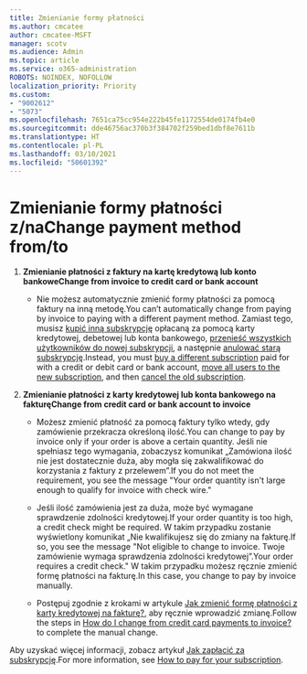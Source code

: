 ```yaml
---
title: Zmienianie formy płatności
ms.author: cmcatee
author: cmcatee-MSFT
manager: scotv
ms.audience: Admin
ms.topic: article
ms.service: o365-administration
ROBOTS: NOINDEX, NOFOLLOW
localization_priority: Priority
ms.custom:
- "9002612"
- "5073"
ms.openlocfilehash: 7651ca75cc954e222b45fe1172554de0174fb4e0
ms.sourcegitcommit: dde46756ac370b3f384702f259bed1dbf8e7611b
ms.translationtype: HT
ms.contentlocale: pl-PL
ms.lasthandoff: 03/10/2021
ms.locfileid: "50601392"
---
```

# <a name="change-payment-method-fromto"></a><span data-ttu-id="173d2-102">Zmienianie formy płatności z/na</span><span class="sxs-lookup"><span data-stu-id="173d2-102">Change payment method from/to</span></span>

1. <span data-ttu-id="173d2-103">**Zmienianie płatności z faktury na kartę kredytową lub konto bankowe**</span><span class="sxs-lookup"><span data-stu-id="173d2-103">**Change from invoice to credit card or bank account**</span></span>

    - <span data-ttu-id="173d2-104">Nie możesz automatycznie zmienić formy płatności za pomocą faktury na inną metodę.</span><span class="sxs-lookup"><span data-stu-id="173d2-104">You can’t automatically change from paying by invoice to paying with a different payment method.</span></span> <span data-ttu-id="173d2-105">Zamiast tego, musisz [kupić inną subskrypcję](https://docs.microsoft.com/microsoft-365/commerce/try-or-buy-microsoft-365#buy-a-different-subscription) opłacaną za pomocą karty kredytowej, debetowej lub konta bankowego, [przenieść wszystkich użytkowników do nowej subskrypcji](https://docs.microsoft.com/microsoft-365/commerce/subscriptions/move-users-different-subscription), a następnie [anulować starą subskrypcję](https://docs.microsoft.com/microsoft-365/commerce/subscriptions/cancel-your-subscription).</span><span class="sxs-lookup"><span data-stu-id="173d2-105">Instead, you must [buy a different subscription](https://docs.microsoft.com/microsoft-365/commerce/try-or-buy-microsoft-365#buy-a-different-subscription) paid for with a credit or debit card or bank account, [move all users to the new subscription](https://docs.microsoft.com/microsoft-365/commerce/subscriptions/move-users-different-subscription), and then [cancel the old subscription](https://docs.microsoft.com/microsoft-365/commerce/subscriptions/cancel-your-subscription).</span></span>

2. <span data-ttu-id="173d2-106">**Zmienianie płatności z karty kredytowej lub konta bankowego na fakturę**</span><span class="sxs-lookup"><span data-stu-id="173d2-106">**Change from credit card or bank account to invoice**</span></span>

    - <span data-ttu-id="173d2-107">Możesz zmienić płatność za pomocą faktury tylko wtedy, gdy zamówienie przekracza określoną ilość.</span><span class="sxs-lookup"><span data-stu-id="173d2-107">You can change to pay by invoice only if your order is above a certain quantity.</span></span> <span data-ttu-id="173d2-108">Jeśli nie spełniasz tego wymagania, zobaczysz komunikat „Zamówiona ilość nie jest dostatecznie duża, aby mogła się zakwalifikować do korzystania z faktury z przelewem”.</span><span class="sxs-lookup"><span data-stu-id="173d2-108">If you do not meet the requirement, you see the message "Your order quantity isn't large enough to qualify for invoice with check wire."</span></span>

    - <span data-ttu-id="173d2-109">Jeśli ilość zamówienia jest za duża, może być wymagane sprawdzenie zdolności kredytowej.</span><span class="sxs-lookup"><span data-stu-id="173d2-109">If your order quantity is too high, a credit check might be required.</span></span> <span data-ttu-id="173d2-110">W takim przypadku zostanie wyświetlony komunikat „Nie kwalifikujesz się do zmiany na fakturę.</span><span class="sxs-lookup"><span data-stu-id="173d2-110">If so, you see the message "Not eligible to change to invoice.</span></span> <span data-ttu-id="173d2-111">Twoje zamówienie wymaga sprawdzenia zdolności kredytowej”.</span><span class="sxs-lookup"><span data-stu-id="173d2-111">Your order requires a credit check."</span></span> <span data-ttu-id="173d2-112">W takim przypadku możesz ręcznie zmienić formę płatności na fakturę.</span><span class="sxs-lookup"><span data-stu-id="173d2-112">In this case, you change to pay by invoice manually.</span></span>

    - <span data-ttu-id="173d2-113">Postępuj zgodnie z krokami w artykule [Jak zmienić formę płatności z karty kredytowej na fakturę?](how-do-i-change-from-credit-card-payments-to-invoice.md), aby ręcznie wprowadzić zmianę.</span><span class="sxs-lookup"><span data-stu-id="173d2-113">Follow the steps in [How do I change from credit card payments to invoice?](how-do-i-change-from-credit-card-payments-to-invoice.md) to complete the manual change.</span></span>

<span data-ttu-id="173d2-114">Aby uzyskać więcej informacji, zobacz artykuł [Jak zapłacić za subskrypcję](https://docs.microsoft.com/microsoft-365/commerce/billing-and-payments/pay-for-your-subscription).</span><span class="sxs-lookup"><span data-stu-id="173d2-114">For more information, see [How to pay for your subscription](https://docs.microsoft.com/microsoft-365/commerce/billing-and-payments/pay-for-your-subscription).</span></span>
